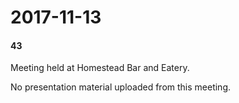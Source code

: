 # 2017-11-13
#### 43

Meeting held at Homestead Bar and Eatery.

No presentation material uploaded from this meeting.
